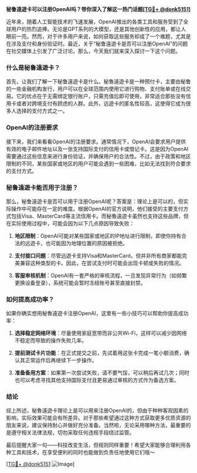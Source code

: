 **秘鲁遠遊卡可以注册OpenAI吗？带你深入了解这一热门话题[[TG💪+ @donk5151](https://t.me/s/donk5151)]**

近年来，随着人工智能技术的飞速发展，OpenAI推出的各类工具和服务受到了全球用户的热烈追捧。无论是GPT系列的大模型，还是其他创新性的应用，都让人眼前一亮。然而，对于许多用户来说，如何获取这些服务却成了一个难题，尤其是在涉及支付和身份验证时。最近，关于“秘鲁遠遊卡是否可以注册OpenAI”的问题在社交媒体上引发了广泛讨论。那么，今天我们就来深入探讨一下这个问题。

### 什么是秘鲁遠遊卡？

首先，让我们了解一下秘鲁遠遊卡是什么。秘魯遠遊卡是一种预付卡，主要由秘鲁的一些金融机构发行，用户可以在全球范围内使用它进行购物、支付账单或在线交易。它的优点在于无需绑定银行账户，只需充值后即可使用，非常适合那些没有信用卡或者对跨境支付有顾虑的人群。此外，远遊卡的匿名性较高，这使得它成为很多人选择的支付方式之一。

### OpenAI的注册要求

接下来，我们来看看OpenAI的注册要求。通常情况下，OpenAI会要求用户提供有效的电子邮件地址以及一张支持国际支付的信用卡或借记卡。这是因为OpenAI需要通过这些信息来进行身份验证，并确保用户的合法性。不过，由于政策和地区限制的不同，某些国家或地区的用户可能会遇到一些困难，比如无法找到符合要求的支付方式。

### 秘鲁遠遊卡能否用于注册？

那么，秘鲁遠遊卡是否可以用于注册OpenAI呢？答案是：理论上是可以的，但实际操作中可能存在一定的难度。根据OpenAI的官方说明，他们接受的主要支付方式包括Visa、MasterCard等主流信用卡。而秘魯遠遊卡虽然也支持这些品牌，但在实际使用过程中，可能会因为以下几点原因导致失败：

1. **地区限制**：OpenAI可能对某些国家或地区的IP地址进行限制，即使你持有合法的远遊卡，也可能因为地理位置的原因被拒绝。
   
2. **支付接口问题**：尽管远遊卡支持Visa和MasterCard，但并非所有商家都能完美兼容这种类型的卡。因此，在尝试支付时可能会出现卡顿或失败的情况。

3. **客服审核机制**：OpenAI有一套严格的审核流程，一旦发现异常行为（如频繁更换设备登录），系统可能会暂时冻结账号甚至直接封禁。

### 如何提高成功率？

如果你确实想用秘魯遠遊卡注册OpenAI，这里有一些小技巧可以帮助你提高成功率：

1. **选择稳定网络环境**：尽量使用家庭宽带而非公共Wi-Fi，这样可以减少因网络不稳定而导致的操作失败几率。

2. **提前测试卡片功能**：在正式提交之前，先试着用这张卡完成一笔小额消费，确认其正常运作后再继续下一步操作。

3. **准备备用方案**：如果第一次尝试失败，请不要气馁，可以稍后再试几次；同时也可以考虑寻找其他支持国际支付且更易通过审核的方式作为备选方案。

### 结论

综上所述，秘魯遠遊卡理论上是可以用来注册OpenAI的，但由于种种客观因素的影响，实际效果可能会有所差异。对于那些希望通过这种方式获取更多优质资源的朋友来说，建议保持耐心并做好充分准备。当然啦，无论采用哪种方法，最重要的是遵守相关法律法规，切勿采取任何违规手段绕过监管。

最后提醒大家一句——科技改变生活，但规则同样重要！希望大家能够合理利用各种工具和技术，在享受便利的同时也能做到负责任地使用它们哦～

[[TG💪+ @donk5151](https://t.me/s/donk5151) ![Image](https://i.postimg.cc/rwNCRYN7/Snipaste-2025-04-30-17-27-05.png)]